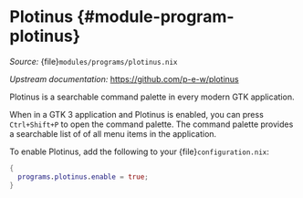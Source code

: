 # Plotinus {#module-program-plotinus}

*Source:* {file}`modules/programs/plotinus.nix`

*Upstream documentation:* <https://github.com/p-e-w/plotinus>

Plotinus is a searchable command palette in every modern GTK application.

When in a GTK 3 application and Plotinus is enabled, you can press
`Ctrl+Shift+P` to open the command palette. The command
palette provides a searchable list of of all menu items in the application.

To enable Plotinus, add the following to your
{file}`configuration.nix`:
```nix
{
  programs.plotinus.enable = true;
}
```
